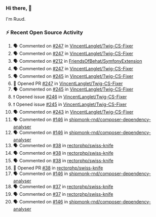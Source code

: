 ### Hi there, 👋

I'm Ruud.
 
### :zap: Recent Open Source Activity

<!--START_SECTION:activity-->
1. 🗣 Commented on [#247](https://github.com/VincentLanglet/Twig-CS-Fixer/pull/247#issuecomment-2208273489) in [VincentLanglet/Twig-CS-Fixer](https://github.com/VincentLanglet/Twig-CS-Fixer)
2. 🗣 Commented on [#247](https://github.com/VincentLanglet/Twig-CS-Fixer/pull/247#issuecomment-2208271438) in [VincentLanglet/Twig-CS-Fixer](https://github.com/VincentLanglet/Twig-CS-Fixer)
3. 🗣 Commented on [#212](https://github.com/FriendsOfBehat/SymfonyExtension/pull/212#issuecomment-2208256147) in [FriendsOfBehat/SymfonyExtension](https://github.com/FriendsOfBehat/SymfonyExtension)
4. 🗣 Commented on [#247](https://github.com/VincentLanglet/Twig-CS-Fixer/pull/247#issuecomment-2208249974) in [VincentLanglet/Twig-CS-Fixer](https://github.com/VincentLanglet/Twig-CS-Fixer)
5. 🗣 Commented on [#245](https://github.com/VincentLanglet/Twig-CS-Fixer/issues/245#issuecomment-2206942653) in [VincentLanglet/Twig-CS-Fixer](https://github.com/VincentLanglet/Twig-CS-Fixer)
6. 💪 Opened PR [#247](https://github.com/VincentLanglet/Twig-CS-Fixer/pull/247) in [VincentLanglet/Twig-CS-Fixer](https://github.com/VincentLanglet/Twig-CS-Fixer)
7. 🗣 Commented on [#245](https://github.com/VincentLanglet/Twig-CS-Fixer/issues/245#issuecomment-2205876809) in [VincentLanglet/Twig-CS-Fixer](https://github.com/VincentLanglet/Twig-CS-Fixer)
8. ❗ Opened issue [#246](https://github.com/VincentLanglet/Twig-CS-Fixer/issues/246) in [VincentLanglet/Twig-CS-Fixer](https://github.com/VincentLanglet/Twig-CS-Fixer)
9. ❗ Opened issue [#245](https://github.com/VincentLanglet/Twig-CS-Fixer/issues/245) in [VincentLanglet/Twig-CS-Fixer](https://github.com/VincentLanglet/Twig-CS-Fixer)
10. 🗣 Commented on [#243](https://github.com/VincentLanglet/Twig-CS-Fixer/issues/243#issuecomment-2205778007) in [VincentLanglet/Twig-CS-Fixer](https://github.com/VincentLanglet/Twig-CS-Fixer)
11. 🗣 Commented on [#146](https://github.com/shipmonk-rnd/composer-dependency-analyser/issues/146#issuecomment-2202937605) in [shipmonk-rnd/composer-dependency-analyser](https://github.com/shipmonk-rnd/composer-dependency-analyser)
12. 🗣 Commented on [#146](https://github.com/shipmonk-rnd/composer-dependency-analyser/issues/146#issuecomment-2202928761) in [shipmonk-rnd/composer-dependency-analyser](https://github.com/shipmonk-rnd/composer-dependency-analyser)
13. 🗣 Commented on [#38](https://github.com/rectorphp/swiss-knife/pull/38#issuecomment-2202910901) in [rectorphp/swiss-knife](https://github.com/rectorphp/swiss-knife)
14. 🗣 Commented on [#38](https://github.com/rectorphp/swiss-knife/pull/38#issuecomment-2202571751) in [rectorphp/swiss-knife](https://github.com/rectorphp/swiss-knife)
15. 🗣 Commented on [#38](https://github.com/rectorphp/swiss-knife/pull/38#issuecomment-2202571225) in [rectorphp/swiss-knife](https://github.com/rectorphp/swiss-knife)
16. 💪 Opened PR [#38](https://github.com/rectorphp/swiss-knife/pull/38) in [rectorphp/swiss-knife](https://github.com/rectorphp/swiss-knife)
17. 🗣 Commented on [#146](https://github.com/shipmonk-rnd/composer-dependency-analyser/issues/146#issuecomment-2202545868) in [shipmonk-rnd/composer-dependency-analyser](https://github.com/shipmonk-rnd/composer-dependency-analyser)
18. 🗣 Commented on [#37](https://github.com/rectorphp/swiss-knife/pull/37#issuecomment-2202318164) in [rectorphp/swiss-knife](https://github.com/rectorphp/swiss-knife)
19. 🗣 Commented on [#37](https://github.com/rectorphp/swiss-knife/pull/37#issuecomment-2202304788) in [rectorphp/swiss-knife](https://github.com/rectorphp/swiss-knife)
20. 🗣 Commented on [#146](https://github.com/shipmonk-rnd/composer-dependency-analyser/issues/146#issuecomment-2202183741) in [shipmonk-rnd/composer-dependency-analyser](https://github.com/shipmonk-rnd/composer-dependency-analyser)
<!--END_SECTION:activity-->
